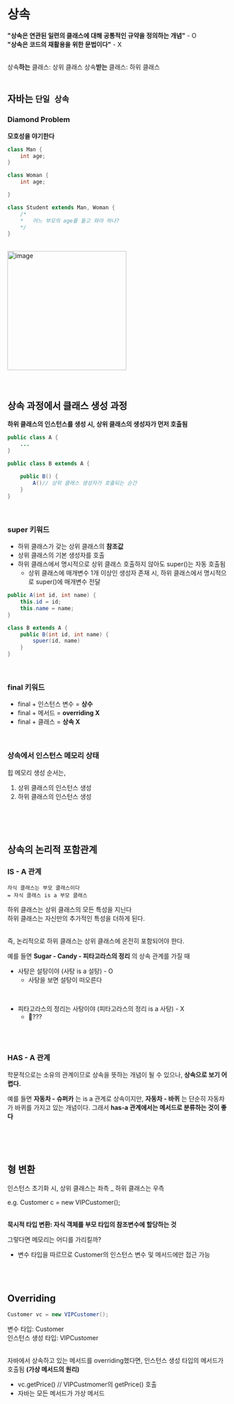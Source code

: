 # 상속 

**"상속은 연관된 일련의 클래스에 대해 공통적인 규약을 정의하는 개념"** - O <br>
**"상속은 코드의 재활용을 위한 문법이다"** - X <br>
<br>

상속**하는** 클래스: 상위 클래스
상속**받는** 클래스: 하위 클래스
<br>
<br>

## 자바는 `단일 상속`

### Diamond Problem

**모호성을 야기한다** <br>

```java
class Man {
    int age;
}

class Woman {
    int age;

}

class Student extends Man, Woman {
    /*
    *   어느 부모의 age를 들고 와야 하나?
    */
}
```
<br>

<img width="269" alt="image" src="https://user-images.githubusercontent.com/56334513/162876631-b672ede5-5a5d-481b-b261-f9806b80c5ba.png">

<br>
<br>
<br>

## 상속 과정에서 클래스 생성 과정

**하위 클래스의 인스턴스를 생성 시, 상위 클래스의 생성자가 먼저 호출됨** <br>

```java
public class A {
    ...
}

public class B extends A {
    
    public B() {
        A()// 상위 클래스 생성자가 호출되는 순간
    }
}
```
<br>

### super 키워드

- 하위 클래스가 갖는 상위 클래스의 **참조값**
- 상위 클래스의 기본 생성자를 호출
- 하위 클래스에서 명시적으로 상위 클래스 호출하지 않아도 super()는 자동 호출됨
  - 상위 클래스에 매개변수 1개 이상인 생성자 존재 시, 하위 클래스에서 명시적으로 super()에 매개변수 전달

```java
public A(int id, int name) {
    this.id = id;
    this.name = name;
}

class B extends A {
    public B(int id, int name) {
        spuer(id, name)
    }
}
```

<br>

### final 키워드

- final + 인스턴스 변수 = **상수**
- final + 메서드 = **overriding X**
- final + 클래스 = **상속 X**

<br>


### 상속에서 인스턴스 메모리 상태

힙 메모리 생성 순서는, <br>
1. 상위 클래스의 인스턴스 생성
2. 하위 클래스의 인스턴스 생성

<br>
<br>
<br>

## 상속의 논리적 포함관계

### IS - A 관계

    자식 클래스는 부모 클래스이다
    = 자식 클래스 is a 부모 클래스

하위 클래스는 상위 클래스의 모든 특성을 지닌다 <br>
하위 클래스는 자신만의 추가적인 특성을 더하게 된다. <br>
<br>

즉, 논리적으로 하위 클래스는 상위 클래스에 온전히 포함되어야 한다. <br>

예를 들면 **Sugar - Candy - 피타고라스의 정리** 의 상속 관계를 가질 때<br>
- 사탕은 설탕이야 (사탕 is a 설탕) - O
  - 사탕을 보면 설탕이 떠오른다
<br>

- 피타고라스의 정리는 사탕이야 (피타고라스의 정리 is a 사탕) - X
  - 🤔??? 

<br>
<br>

### HAS - A 관계

학문적으로는 소유의 관계이므로 상속을 뜻하는 개념이 될 수 있으나, **상속으로 보기 어렵다.** <br>

예를 들면 **자동차 - 슈퍼카** 는 is a 관계로 상속이지만, **자동차 - 바퀴** 는 단순히 자동차가 바퀴를 가지고 있는 개념이다. 그래서 **has-a 관계에서는 메서드로 분류하는 것이 좋다**

<br>
<br>
<br>

## 형 변환

인스턴스 초기화 시, 상위 클래스는 좌측 _ 하위 클래스는 우측 <br>

e.g. Customer c = new VIPCustomer(); <br>
<br>

**묵시적 타입 변환: 자식 객체를 부모 타입의 참조변수에 할당하는 것** <br>

그렇다면 메모리는 어디를 가리킬까? <br>
- 변수 타입을 따르므로 Customer의 인스턴스 변수 및 메서드에만 접근 가능

<br>
<br>

## Overriding

```java
Customer vc = new VIPCustomer();
```

변수 타입: Customer <br>
인스턴스 생성 타입: VIPCustomer <br>
<br>

자바에서 상속하고 있는 메서드를 overriding했다면, 인스턴스 생성 타입의 메서드가 호출됨 **(가상 메서드의 원리)** <br>
- vc.getPrice() // VIPCustmomer의 getPrice() 호출
- 자바는 모든 메서드가 가상 메서드